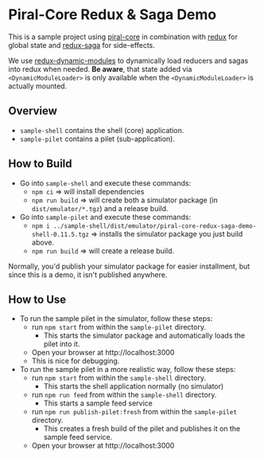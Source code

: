 # Piral-Core Redux & Saga Demo

This is a sample project using [piral-core](https://github.com/smapiot/piral/tree/develop/src/framework/piral-core) in combination with [redux](https://redux.js.org/) for global state and [redux-saga](https://redux-saga.js.org/) for side-effects.

We use [redux-dynamic-modules](https://redux-dynamic-modules.js.org/) to dynamically load reducers and sagas into redux when needed.
**Be aware**, that state added via `<DynamicModuleLoader>` is only available when the `<DynamicModuleLoader>` is actually mounted.

## Overview

- `sample-shell` contains the shell (core) application.
- `sample-pilet` contains a pilet (sub-application).

## How to Build

- Go into `sample-shell` and execute these commands:
  - `npm ci` => will install dependencies
  - `npm run build` => will create both a simulator package (in `dist/emulator/*.tgz`) and a release build.
- Go into `sample-pilet` and execute these commands:
  - `npm i ../sample-shell/dist/emulator/piral-core-redux-saga-demo-shell-0.11.5.tgz` => installs the simulator package you just build above.
  - `npm run build` => will create a release build.

Normally, you'd publish your simulator package for easier installment, but since this is a demo, it isn't published anywhere.

## How to Use

- To run the sample pilet in the simulator, follow these steps:
  - run `npm start` from within the `sample-pilet` directory.
    - This starts the simulator package and automatically loads the pilet into it.
  - Open your browser at http://localhost:3000
  - This is nice for debugging.
- To run the sample pilet in a more realistic way, follow these steps:
  - run `npm start` from within the `sample-shell` directory.
    - This starts the shell application normally (no simulator)
  - run `npm run feed` from within the `sample-shell` directory.
    - This starts a sample feed service
  - run `npm run publish-pilet:fresh` from within the `sample-pilet` directory.
    - This creates a fresh build of the pilet and publishes it on the sample feed service.
  - Open your browser at http://localhost:3000
